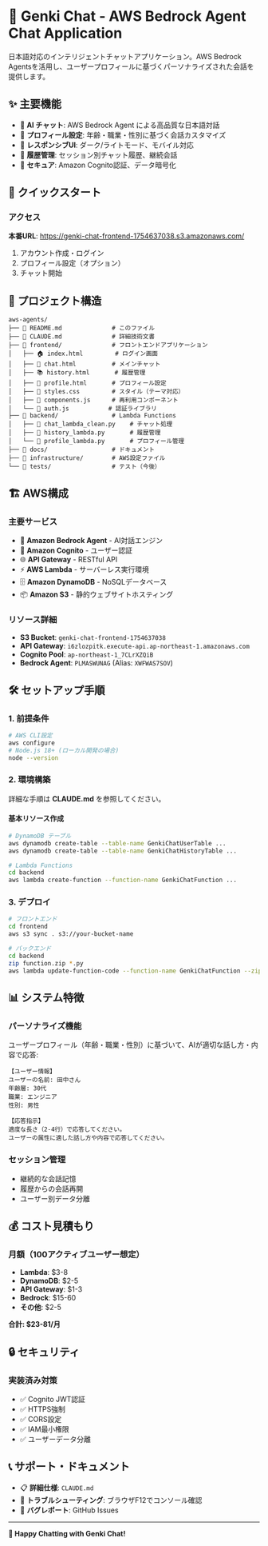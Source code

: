 # 🌟 Genki Chat - AWS Bedrock Agent Chat Application

日本語対応のインテリジェントチャットアプリケーション。AWS Bedrock Agentsを活用し、ユーザープロフィールに基づくパーソナライズされた会話を提供します。

## ✨ 主要機能

- 🤖 **AI チャット**: AWS Bedrock Agent による高品質な日本語対話
- 👤 **プロフィール設定**: 年齢・職業・性別に基づく会話カスタマイズ
- 📱 **レスポンシブUI**: ダーク/ライトモード、モバイル対応
- 💾 **履歴管理**: セッション別チャット履歴、継続会話
- 🔐 **セキュア**: Amazon Cognito認証、データ暗号化

## 🚀 クイックスタート

### アクセス
**本番URL**: https://genki-chat-frontend-1754637038.s3.amazonaws.com/

1. アカウント作成・ログイン
2. プロフィール設定（オプション）
3. チャット開始

## 📁 プロジェクト構造

```
aws-agents/
├── 📄 README.md              # このファイル
├── 📄 CLAUDE.md              # 詳細技術文書
├── 📂 frontend/              # フロントエンドアプリケーション
│   ├── 🏠 index.html         # ログイン画面
│   ├── 💬 chat.html          # メインチャット
│   ├── 📚 history.html       # 履歴管理
│   ├── 👤 profile.html       # プロフィール設定
│   ├── 🎨 styles.css         # スタイル（テーマ対応）
│   ├── 🧩 components.js      # 再利用コンポーネント
│   └── 🔐 auth.js           # 認証ライブラリ
├── 📂 backend/               # Lambda Functions
│   ├── 🤖 chat_lambda_clean.py    # チャット処理
│   ├── 📖 history_lambda.py       # 履歴管理
│   └── 👤 profile_lambda.py       # プロフィール管理
├── 📂 docs/                  # ドキュメント
├── 📂 infrastructure/        # AWS設定ファイル
└── 📂 tests/                 # テスト（今後）
```

## 🏗 AWS構成

### 主要サービス
- 🤖 **Amazon Bedrock Agent** - AI対話エンジン
- 🔐 **Amazon Cognito** - ユーザー認証
- 🌐 **API Gateway** - RESTful API
- ⚡ **AWS Lambda** - サーバーレス実行環境
- 🗄️ **Amazon DynamoDB** - NoSQLデータベース
- 📦 **Amazon S3** - 静的ウェブサイトホスティング

### リソース詳細
- **S3 Bucket**: `genki-chat-frontend-1754637038`
- **API Gateway**: `i6zlozpitk.execute-api.ap-northeast-1.amazonaws.com`
- **Cognito Pool**: `ap-northeast-1_7CLrXZQiB`
- **Bedrock Agent**: `PLMASWUNAG` (Alias: `XWFWAS7SOV`)

## 🛠 セットアップ手順

### 1. 前提条件
```bash
# AWS CLI設定
aws configure
# Node.js 18+ (ローカル開発の場合)
node --version
```

### 2. 環境構築
詳細な手順は **CLAUDE.md** を参照してください。

#### 基本リソース作成
```bash
# DynamoDB テーブル
aws dynamodb create-table --table-name GenkiChatUserTable ...
aws dynamodb create-table --table-name GenkiChatHistoryTable ...

# Lambda Functions
cd backend
aws lambda create-function --function-name GenkiChatFunction ...
```

### 3. デプロイ
```bash
# フロントエンド
cd frontend
aws s3 sync . s3://your-bucket-name

# バックエンド
cd backend
zip function.zip *.py
aws lambda update-function-code --function-name GenkiChatFunction --zip-file fileb://function.zip
```

## 📊 システム特徴

### パーソナライズ機能
ユーザープロフィール（年齢・職業・性別）に基づいて、AIが適切な話し方・内容で応答:

```
【ユーザー情報】
ユーザーの名前: 田中さん
年齢層: 30代
職業: エンジニア
性別: 男性

【応答指示】
適度な長さ（2-4行）で応答してください。
ユーザーの属性に適した話し方や内容で応答してください。
```

### セッション管理
- 継続的な会話記憶
- 履歴からの会話再開
- ユーザー別データ分離

## 💰 コスト見積もり

### 月額（100アクティブユーザー想定）
- **Lambda**: $3-8
- **DynamoDB**: $2-5  
- **API Gateway**: $1-3
- **Bedrock**: $15-60
- **その他**: $2-5

**合計: $23-81/月**

## 🔒 セキュリティ

### 実装済み対策
- ✅ Cognito JWT認証
- ✅ HTTPS強制
- ✅ CORS設定
- ✅ IAM最小権限
- ✅ ユーザーデータ分離

## 📞 サポート・ドキュメント

- 📋 **詳細仕様**: `CLAUDE.md`
- 🚨 **トラブルシューティング**: ブラウザF12でコンソール確認
- 🐛 **バグレポート**: GitHub Issues

---

**🚀 Happy Chatting with Genki Chat!**